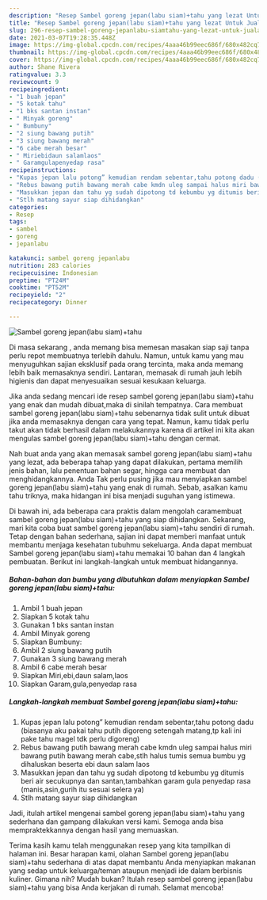 ```yaml
---
description: "Resep Sambel goreng jepan(labu siam)+tahu yang lezat Untuk Jualan"
title: "Resep Sambel goreng jepan(labu siam)+tahu yang lezat Untuk Jualan"
slug: 296-resep-sambel-goreng-jepanlabu-siamtahu-yang-lezat-untuk-jualan
date: 2021-03-07T19:28:35.448Z
image: https://img-global.cpcdn.com/recipes/4aaa46b99eec686f/680x482cq70/sambel-goreng-jepanlabu-siamtahu-foto-resep-utama.jpg
thumbnail: https://img-global.cpcdn.com/recipes/4aaa46b99eec686f/680x482cq70/sambel-goreng-jepanlabu-siamtahu-foto-resep-utama.jpg
cover: https://img-global.cpcdn.com/recipes/4aaa46b99eec686f/680x482cq70/sambel-goreng-jepanlabu-siamtahu-foto-resep-utama.jpg
author: Shane Rivera
ratingvalue: 3.3
reviewcount: 9
recipeingredient:
- "1 buah jepan"
- "5 kotak tahu"
- "1 bks santan instan"
- " Minyak goreng"
- " Bumbuny"
- "2 siung bawang putih"
- "3 siung bawang merah"
- "6 cabe merah besar"
- " Miriebidaun salamlaos"
- " Garamgulapenyedap rasa"
recipeinstructions:
- "Kupas jepan lalu potong” kemudian rendam sebentar,tahu potong dadu (biasanya aku pakai tahu putih digoreng setengah matang,tp kali ini pake tahu magel tdk perlu digoreng)"
- "Rebus bawang putih bawang merah cabe kmdn uleg sampai halus miri bawang putih bawang merah cabe,stlh halus tumis semua bumbu yg dihaluskan beserta ebi daun salam laos"
- "Masukkan jepan dan tahu yg sudah dipotong td kebumbu yg ditumis beri air secukupnya dan santan,tambahkan garam gula penyedap rasa (manis,asin,gurih itu sesuai selera ya)"
- "Stlh matang sayur siap dihidangkan"
categories:
- Resep
tags:
- sambel
- goreng
- jepanlabu

katakunci: sambel goreng jepanlabu 
nutrition: 283 calories
recipecuisine: Indonesian
preptime: "PT24M"
cooktime: "PT52M"
recipeyield: "2"
recipecategory: Dinner

---
```



![Sambel goreng jepan(labu siam)+tahu](https://img-global.cpcdn.com/recipes/4aaa46b99eec686f/680x482cq70/sambel-goreng-jepanlabu-siamtahu-foto-resep-utama.jpg)

Di masa  sekarang , anda memang bisa memesan masakan siap saji tanpa perlu repot membuatnya terlebih dahulu. Namun, untuk kamu yang mau menyuguhkan sajian eksklusif pada orang tercinta, maka anda memang lebih baik memasaknya sendiri. Lantaran, memasak di rumah jauh lebih higienis dan dapat menyesuaikan sesuai kesukaan keluarga.

Jika anda sedang mencari ide resep sambel goreng jepan(labu siam)+tahu yang enak dan mudah dibuat,maka di sinilah tempatnya. Cara membuat sambel goreng jepan(labu siam)+tahu  sebenarnya tidak sulit untuk dibuat jika anda memasaknya dengan cara yang tepat. Namun, kamu tidak perlu takut akan tidak berhasil dalam melakukannya 
karena di artikel ini kita akan mengulas sambel goreng jepan(labu siam)+tahu dengan cermat.  



Nah buat anda yang akan memasak sambel goreng jepan(labu siam)+tahu yang lezat, ada beberapa tahap yang dapat dilakukan, pertama memilih jenis bahan, lalu penentuan bahan segar, hingga cara membuat dan menghidangkannya. Anda Tak perlu pusing jika mau menyiapkan sambel goreng jepan(labu siam)+tahu yang enak di rumah. Sebab, asalkan kamu  tahu triknya, maka hidangan ini bisa menjadi suguhan yang istimewa.

Di bawah ini, ada beberapa cara praktis  dalam mengolah caramembuat sambel goreng jepan(labu siam)+tahu yang siap dihidangkan. Sekarang, mari kita coba buat sambel goreng jepan(labu siam)+tahu sendiri di rumah. Tetap dengan bahan sederhana, sajian ini dapat memberi manfaat untuk membantu menjaga kesehatan tubuhmu sekeluarga. Anda dapat membuat Sambel goreng jepan(labu siam)+tahu memakai 10 bahan dan 4 langkah pembuatan. Berikut ini langkah-langkah untuk membuat hidangannya.

<!--inarticleads1-->

##### Bahan-bahan dan bumbu yang dibutuhkan dalam menyiapkan Sambel goreng jepan(labu siam)+tahu:

1. Ambil 1 buah jepan
1. Siapkan 5 kotak tahu
1. Gunakan 1 bks santan instan
1. Ambil  Minyak goreng
1. Siapkan  Bumbuny:
1. Ambil 2 siung bawang putih
1. Gunakan 3 siung bawang merah
1. Ambil 6 cabe merah besar
1. Siapkan  Miri,ebi,daun salam,laos
1. Siapkan  Garam,gula,penyedap rasa




<!--inarticleads2-->

##### Langkah-langkah membuat Sambel goreng jepan(labu siam)+tahu:

1. Kupas jepan lalu potong” kemudian rendam sebentar,tahu potong dadu (biasanya aku pakai tahu putih digoreng setengah matang,tp kali ini pake tahu magel tdk perlu digoreng)
1. Rebus bawang putih bawang merah cabe kmdn uleg sampai halus miri bawang putih bawang merah cabe,stlh halus tumis semua bumbu yg dihaluskan beserta ebi daun salam laos
1. Masukkan jepan dan tahu yg sudah dipotong td kebumbu yg ditumis beri air secukupnya dan santan,tambahkan garam gula penyedap rasa (manis,asin,gurih itu sesuai selera ya)
1. Stlh matang sayur siap dihidangkan




Jadi, itulah artikel mengenai  sambel goreng jepan(labu siam)+tahu  yang sederhana dan gampang dilakukan versi kami. Semoga anda bisa mempraktekkannya dengan hasil yang memuaskan. 

Terima kasih kamu telah menggunakan resep yang kita tampilkan di halaman ini. Besar harapan kami, olahan  Sambel goreng jepan(labu siam)+tahu sederhana di atas dapat membantu Anda menyiapkan makanan yang sedap untuk keluarga/teman ataupun menjadi ide dalam berbisnis kuliner. Gimana nih? Mudah bukan? Itulah resep sambel goreng jepan(labu siam)+tahu yang bisa Anda kerjakan di rumah. Selamat mencoba!

